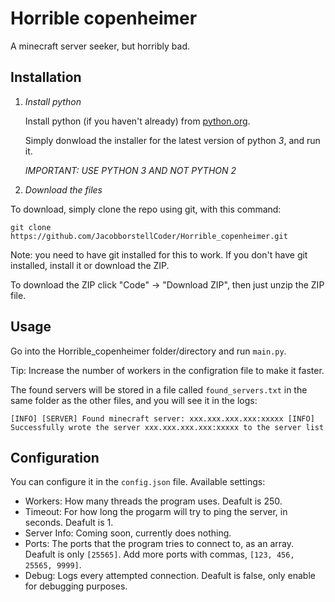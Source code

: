 # Horrible copenheimer
A minecraft server seeker, but horribly bad.

## Installation
1. *Install python*

   Install python (if you haven't already) from [python.org](https://python.org).

   Simply donwload the installer for the latest version of python *3*, and run it.
   
   *IMPORTANT: USE PYTHON 3 AND NOT PYTHON 2*
   
3. *Download the files*

  To download, simply clone the repo using git, with this command:

  `git clone https://github.com/JacobborstellCoder/Horrible_copenheimer.git`

  Note: you need to have git installed for this to work. If you don't have git installed, install it or download the ZIP.
  
  To download the ZIP click "Code" -> "Download ZIP", then just unzip the ZIP file.

## Usage
Go into the Horrible_copenheimer folder/directory and run `main.py`.

Tip: Increase the number of workers in the configration file to make it faster.

The found servers will be stored in a file called `found_servers.txt` in the same folder as the other files, and you will see it in the logs:

`
  [INFO] [SERVER] Found minecraft server: xxx.xxx.xxx.xxx:xxxxx
  [INFO] Successfully wrote the server xxx.xxx.xxx.xxx:xxxxx to the server list
`

## Configuration
You can configure it in the `config.json` file.
Available settings:
 - Workers: How many threads the program uses. Deafult is 250.
 - Timeout: For how long the progarm will try to ping the server, in seconds. Deafult is 1.
 - Server Info: Coming soon, currently does nothing.
 - Ports: The ports that the program tries to connect to, as an array. Deafult is only `[25565]`. Add more ports with commas, `[123, 456, 25565, 9999]`.
 - Debug: Logs every attempted connection. Deafult is false, only enable for debugging purposes.
